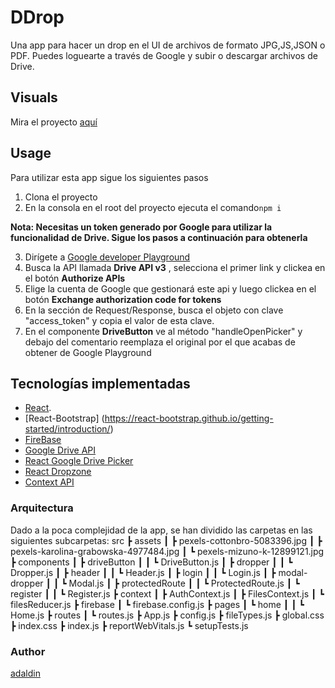 # DDrop

Una app para hacer un drop en el UI de archivos de formato JPG,JS,JSON o PDF. Puedes loguearte a través de Google y subir o descargar archivos de Drive.

## Visuals

Mira el proyecto [aquí](https://talent-digital.vercel.app/)

## Usage

Para utilizar esta app sigue los siguientes pasos

1. Clona el proyecto
2. En la consola en el root del proyecto ejecuta el comando`npm i`

**Nota: Necesitas un token generado por Google para utilizar la funcionalidad de Drive. Sigue los pasos a continuación para obtenerla**

3. Dirígete a [Google developer Playground](https://developers.google.com/oauthplayground/)
4. Busca la API llamada **Drive API v3** , selecciona el primer link y clickea en el botón **Authorize APIs**
5. Elige la cuenta de Google que gestionará este api y luego clickea en el botón **Exchange authorization code for tokens**
6. En la sección de Request/Response, busca el objeto con clave "access_token" y copia el valor de esta clave.
7. En el componente **DriveButton** ve al método "handleOpenPicker" y debajo del comentario reemplaza el original por el que acabas de obtener de Google Playground

## Tecnologías implementadas

- [React](https://es.reactjs.org/).
- [React-Bootstrap] (https://react-bootstrap.github.io/getting-started/introduction/)
- [FireBase](https://firebase.google.com/)
- [Google Drive API](https://developers.google.com/drive/api)
- [React Google Drive Picker](https://www.npmjs.com/package/react-google-picker)
- [React Dropzone](https://www.npmjs.com/package/react-dropzone)
- [Context API](https://es.reactjs.org/docs/context.html)

### Arquitectura

Dado a la poca complejidad de la app, se han dividido las carpetas en las siguientes subcarpetas:
src
┣ assets
┃ ┣ pexels-cottonbro-5083396.jpg
┃ ┣ pexels-karolina-grabowska-4977484.jpg
┃ ┗ pexels-mizuno-k-12899121.jpg
┣ components
┃ ┣ driveButton
┃ ┃ ┗ DriveButton.js
┃ ┣ dropper
┃ ┃ ┗ Dropper.js
┃ ┣ header
┃ ┃ ┗ Header.js
┃ ┣ login
┃ ┃ ┗ Login.js
┃ ┣ modal-dropper
┃ ┃ ┗ Modal.js
┃ ┣ protectedRoute
┃ ┃ ┗ ProtectedRoute.js
┃ ┗ register
┃ ┃ ┗ Register.js
┣ context
┃ ┣ AuthContext.js
┃ ┣ FilesContext.js
┃ ┗ filesReducer.js
┣ firebase
┃ ┗ firebase.config.js
┣ pages
┃ ┗ home
┃ ┃ ┗ Home.js
┣ routes
┃ ┗ routes.js
┣ App.js
┣ config.js
┣ fileTypes.js
┣ global.css
┣ index.css
┣ index.js
┣ reportWebVitals.js
┗ setupTests.js

### Author

[adaldin](https://github.com/adaldin)
